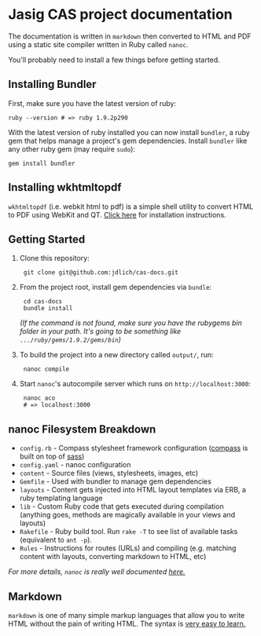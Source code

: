 # Jasig CAS project documentation

The documentation is written in `markdown` then converted to HTML and PDF using a static site compiler written in Ruby called `nanoc`.

You'll probably need to install a few things before getting started.

## Installing Bundler

First, make sure you have the latest version of ruby:

	ruby --version # => ruby 1.9.2p290

With the latest version of ruby installed you can now install `bundler`, a ruby gem that helps manage a project's gem dependencies. Install `bundler` like any other ruby gem (may require `sudo`):

	gem install bundler

## Installing wkhtmltopdf

`wkhtmltopdf` (i.e. webkit html to pdf) is a simple shell utility to convert HTML to PDF using WebKit and QT. [Click here](https://github.com/jdpace/PDFKit/wiki/Installing-WKHTMLTOPDF) for installation instructions.

## Getting Started

1. Clone this repository:

		git clone git@github.com:jdlich/cas-docs.git

2. From the project root, install gem dependencies via `bundle`:

		cd cas-docs
		bundle install

	*(If the command is not found, make sure you have the rubygems bin folder in your path. It's going to be something like `.../ruby/gems/1.9.2/gems/bin`)*

3. To build the project into a new directory called `output/`, run:

		nanoc compile

4. Start `nanoc`'s autocompile server which runs on `http://localhost:3000`:

		nanoc aco
		# => localhost:3000

## nanoc Filesystem Breakdown

* `config.rb` - Compass stylesheet framework configuration ([compass](http://compass-style.org/) is built on top of [sass](http://sass-lang.com/))
* `config.yaml` - nanoc configuration
* `content` - Source files (views, stylesheets, images, etc)
* `Gemfile` - Used with bundler to manage gem dependencies
* `layouts` - Content gets injected into HTML layout templates via ERB, a ruby templating language
* `lib` - Custom Ruby code that gets executed during compilation (anything goes, methods are magically available in your views and layouts)
* `Rakefile` - Ruby build tool. Run `rake -T` to see list of available tasks (equivalent to `ant -p`).
* `Rules` - Instructions for routes (URLs) and compiling (e.g. matching content with layouts, converting markdown to HTML, etc)

*For more details, `nanoc` is really well documented [here.](http://nanoc.stoneship.org/docs/)*

## Markdown

`markdown` is one of many simple markup languages that allow you to write HTML without the pain of writing HTML. The syntax is [very easy to learn.](http://daringfireball.net/projects/markdown/syntax)